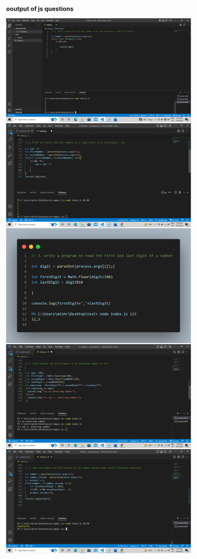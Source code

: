 <h3>ooutput of js questions</h3>
<img src="./output/Q-1.png">
<img src="./output/Q-2.png">
<img src="./output/Q-3.png">
<img src="./output/Q-4.png">
<img src="./output/Q-5.png">